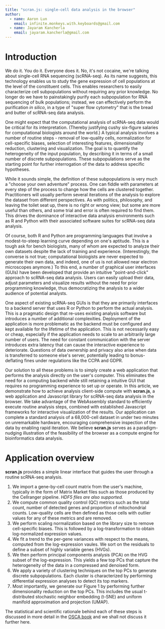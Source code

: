 ```yaml
---
title: "scran.js: single-cell data analysis in the browser"
author:
  - name: Aaron Lun
    email: infinite.monkeys.with.keyboards@gmail.com
  - name: Jayaram Kancherla
    email: jayaram.kancherla@gmail.com
---
```


# Introduction

We do it. 
You do it. 
Everyone does it.
No, it's not cocaine, we're talking about single-cell RNA sequencing (scRNA-seq).
As its name suggests, this technology enables us to study the gene expression of cell populations at the level of the constituent cells.
This enables researchers to easily characterize cell subpopulations without requiring any prior knowledge.
No longer do we have to painstakingly purify each subpopulation for RNA sequencing of bulk populations;
instead, we can effectively perform the purification _in silico_, in a type of "super flow cytometry" that is the bread and butter of scRNA-seq data analysis.

One might expect that the computational analysis of scRNA-seq data would be critical for its interpretation.
(Thereby justifying cushy six-figure salaries for computational biologists around the world.)
A typical analysis involves a number of routine steps - 
removal of low-quality cells, normalization for cell-specific biases, selection of interesting features, dimensionality reduction, clustering and visualization.
The goal is to quantify the heterogeneity of the input population, by describing it in terms of a small number of discrete subpopulations.
These subpopulations serve as the starting point for further interrogation of the data to address specific hypotheses.

While it sounds simple, the definition of these subpopulations is very much a "choose your own adventure" process.
One can fiddle with parameters at every step of the process to change how the cells are clustered together. 
Practitioners will usually perform several iterations of the analysis to explore the dataset from different perspectives.
As with politics, philosophy, and leaving the toilet seat up, there is no right or wrong view; but some are more useful than others, and some trial and error is often required to find them.
This drives the dominance of interactive data analysis environments such as R and Python with their associated software suites for scRNA-seq data analysis.

Of course, both R and Python are programming languages that involve a modest-to-steep learning curve depending on one's aptitude.
This is a tough ask for bench biologists, many of whom are expected to analyze their own datasets despite the lack of training and experience.
(Interestingly, the converse is not true; computational biologists are never expected to generate their own data, and indeed, one of us is not allowed near electron microscopes anymore.)
To this end, a number of graphical user interfaces (GUIs) have been developed that provide an intuitive "point-and-click" approach to scRNA-seq data analysis.
Users can easily upload their data, adjust parameters and visualize results without the need for prior programming knowledge, thus democratizing the analysis to a wider audience of potential analysts.

One aspect of existing scRNA-seq GUIs is that they are primarily interfaces to a backend server that uses R or Python to perform the actual analysis.
This is a pragmatic design that re-uses existing analysis software but introduces a number of additional complexities.
Deployment of the application is more problematic as the backend must be configured and kept available for the lifetime of the application.
This is not necessarily easy or cheap, especially if the application needs to scale to an arbitrarily large number of users.
The need for constant communication with the server introduces extra latency that can cause the interactive experience to deteriorate.
Questions of data ownership and privacy also arise when data is transferred to someone else's server, potentially leading to bonus-deflating fines under regulations like the CCPA and GDPR.

Our solution to all these problems is to simply create a web application that performs the analysis directly on the user's computer. 
This eliminates the need for a computing backend while still retaining a intuitive GUI that requires no programming experience to set up or operate.
In this article, we demonstrate how to achieve analysis client-side compute with **scran.js**, a web application and Javascript library for scRNA-seq data analysis in the browser.
We take advantage of the WebAssembly standard to efficiently execute routine analysis steps, combined with established Javascript frameworks for interactive visualization of the results.
Our application can complete a standard analysis of a 68,000-cell dataset in under two minutes on unremarkable hardware, encouraging comprehensive inspection of the data by enabling rapid iteration.
We believe **scran.js** serves as a paradigm-nudging illustration of the feasibility of the browser as a compute engine for bioinformatics data analysis.

# Application overview

**scran.js** provides a simple linear interface that guides the user through a routine scRNA-seq analysis.

1. We import a gene-by-cell count matrix from the user's machine, typically in the form of Matrix Market files such as those produced by the Cellranger pipeline.
_HDF5 files are also supported._
2. We compute common quality control (QC) metrics such as the total count, number of detected genes and proportion of mitochondrial counts.
Low-quality cells are then defined as those cells with outlier values for any of these metrics and are removed.
3. We perform scaling normalization based on the library size to remove cell-specific biases.
This is followed by a log-transformation to obtain log-normalized expression values.
4. We fit a trend to the per-gene variances with respect to the means, computed from the log-expression vaules.
We sort on the residuals to define a subset of highly variable genes (HVGs). 
5. We then perform principal components analysis (PCA) on the HVG subset of the log-expression.
This yields a few top PCs that capture the heterogeneity of the data in a compressed and denoised form.
6. We apply a variety of clustering techniques on the top PCs to generate discrete subpopulations.
Each cluster is characterized by performing differential expression analyses to detect its top markers.
7. Most importantly, we generate our Figure 1 by performing further dimensionality reduction on the top PCs.
This includes the usual t-distributed stochastic neighbor embedding (t-SNE) and uniform manifold approximation and projection (UMAP).

The statistical and scientific rationale behind each of these steps is discussed in more detail in the [OSCA book](https://bioconductor.org/books/release/OSCA/) and we shall not discuss it further here.
